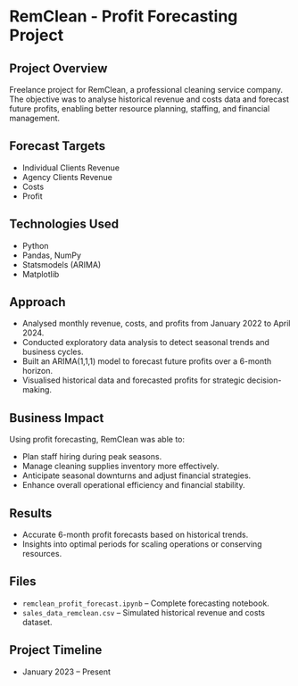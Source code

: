 # RemClean - Profit Forecasting Project

## Project Overview
Freelance project for RemClean, a professional cleaning service company.  
The objective was to analyse historical revenue and costs data and forecast future profits, enabling better resource planning, staffing, and financial management.

## Forecast Targets
- Individual Clients Revenue
- Agency Clients Revenue
- Costs
- Profit

## Technologies Used
- Python
- Pandas, NumPy
- Statsmodels (ARIMA)
- Matplotlib

## Approach
- Analysed monthly revenue, costs, and profits from January 2022 to April 2024.
- Conducted exploratory data analysis to detect seasonal trends and business cycles.
- Built an ARIMA(1,1,1) model to forecast future profits over a 6-month horizon.
- Visualised historical data and forecasted profits for strategic decision-making.

## Business Impact
Using profit forecasting, RemClean was able to:
- Plan staff hiring during peak seasons.
- Manage cleaning supplies inventory more effectively.
- Anticipate seasonal downturns and adjust financial strategies.
- Enhance overall operational efficiency and financial stability.

## Results
- Accurate 6-month profit forecasts based on historical trends.
- Insights into optimal periods for scaling operations or conserving resources.

## Files
- `remclean_profit_forecast.ipynb` – Complete forecasting notebook.
- `sales_data_remclean.csv` – Simulated historical revenue and costs dataset.

## Project Timeline
- January 2023 – Present

